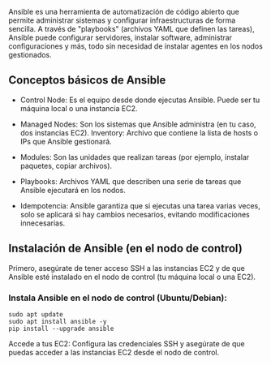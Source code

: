 Ansible es una herramienta de automatización de código abierto que permite administrar sistemas y configurar infraestructuras de forma sencilla. A través de "playbooks" (archivos YAML que definen las tareas), Ansible puede configurar servidores, instalar software, administrar configuraciones y más, todo sin necesidad de instalar agentes en los nodos gestionados.

## Conceptos básicos de Ansible

- Control Node: Es el equipo desde donde ejecutas Ansible. Puede ser tu máquina local o una instancia EC2.

- Managed Nodes: Son los sistemas que Ansible administra (en tu caso, dos instancias EC2).
Inventory: Archivo que contiene la lista de hosts o IPs que Ansible gestionará.

- Modules: Son las unidades que realizan tareas (por ejemplo, instalar paquetes, copiar archivos).

- Playbooks: Archivos YAML que describen una serie de tareas que Ansible ejecutará en los nodos.

- Idempotencia: Ansible garantiza que si ejecutas una tarea varias veces, solo se aplicará si hay cambios necesarios, evitando modificaciones innecesarias.

## Instalación de Ansible (en el nodo de control)

Primero, asegúrate de tener acceso SSH a las instancias EC2 y de que Ansible esté instalado en el nodo de control (tu máquina local o una EC2).

### Instala Ansible en el nodo de control (Ubuntu/Debian):

```
sudo apt update
sudo apt install ansible -y
pip install --upgrade ansible
```

Accede a tus EC2: Configura las credenciales SSH y asegúrate de que puedas acceder a las instancias EC2 desde el nodo de control.